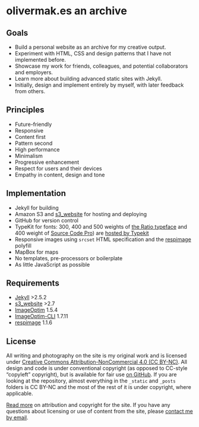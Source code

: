 # olivermak.es an archive

## Goals

- Build a personal website as an archive for my creative output.
- Experiment with HTML, CSS and design patterns that I have not implemented before.
- Showcase my work for friends, colleagues, and potential collaborators and employers.
- Learn more about building advanced static sites with Jekyll.
- Initially, design and implement entirely by myself, with later feedback from others.

## Principles

- Future-friendly
- Responsive
- Content first
- Pattern second
- High performance
- Minimalism
- Progressive enhancement
- Respect for users and their devices
- Empathy in content, design and tone

## Implementation

- Jekyll for building
- Amazon S3 and [s3_website](https://github.com/laurilehmijoki/s3_website) for hosting and deploying
- GitHub for version control
- TypeKit for fonts: 300, 400 and 500 weights of [the Ratio typeface](http://cargocollective.com/pstype/Ratio) and 400 weight of [Source Code Pro](http://adobe-fonts.github.io/source-code-pro/)) are [hosted by Typekit](https://typekit.com/colophons/ojm0eig)
- Responsive images using `srcset` HTML specification and the [respimage](https://github.com/aFarkas/respimage) polyfill
- MapBox for maps
- No templates, pre-processors or boilerplate
- As little JavaScript as possible

## Requirements

- [Jekyll](http://jekyllrb.com) >2.5.2
- [s3_website](https://github.com/laurilehmijoki/s3_website) >2.7
- [ImageOptim](https://imageoptim.com) 1.5.4
- [ImageOptim-CLI](https://github.com/JamieMason/ImageOptim-CLI) 1.7.11
- [respimage](https://github.com/aFarkas/respimage) 1.1.6

## License

All writing and photography on the site is my original work and is licensed under [Creative Commons Attribution-NonCommercial 4.0 (CC BY-NC)](http://creativecommons.org/licenses/by-nc/4.0/). All design and code is under conventional copyright (as opposed to CC-style “copyleft” copyright), but is available for fair use [on GitHub](https://github.com/opattison/olivermakes). If you are looking at the repository, almost everything in the `_static` and `_posts` folders is CC BY-NC and the most of the rest of it is under copyright, where applicable.

[Read more](http://olivermak.es/about/#copyright) on attribution and copyright for the site. If you have any questions about licensing or use of content from the site, please [contact me by email](oliverpattison@gmail.com).